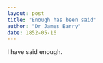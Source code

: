 ```yaml
---
layout: post
title: "Enough has been said"
author: "Dr James Barry"
date: 1852-05-16
---
```


I have said enough.
